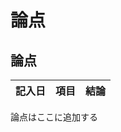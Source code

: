 # 論点

## 論点
| 記入日      | 項目                                         | 結論       |
|-------------|----------------------------------------------|------------|

論点はここに追加する
